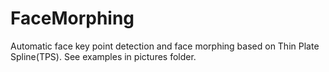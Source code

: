 # FaceMorphing
Automatic face key point detection and face morphing based on Thin Plate Spline(TPS).
See examples in pictures folder.

